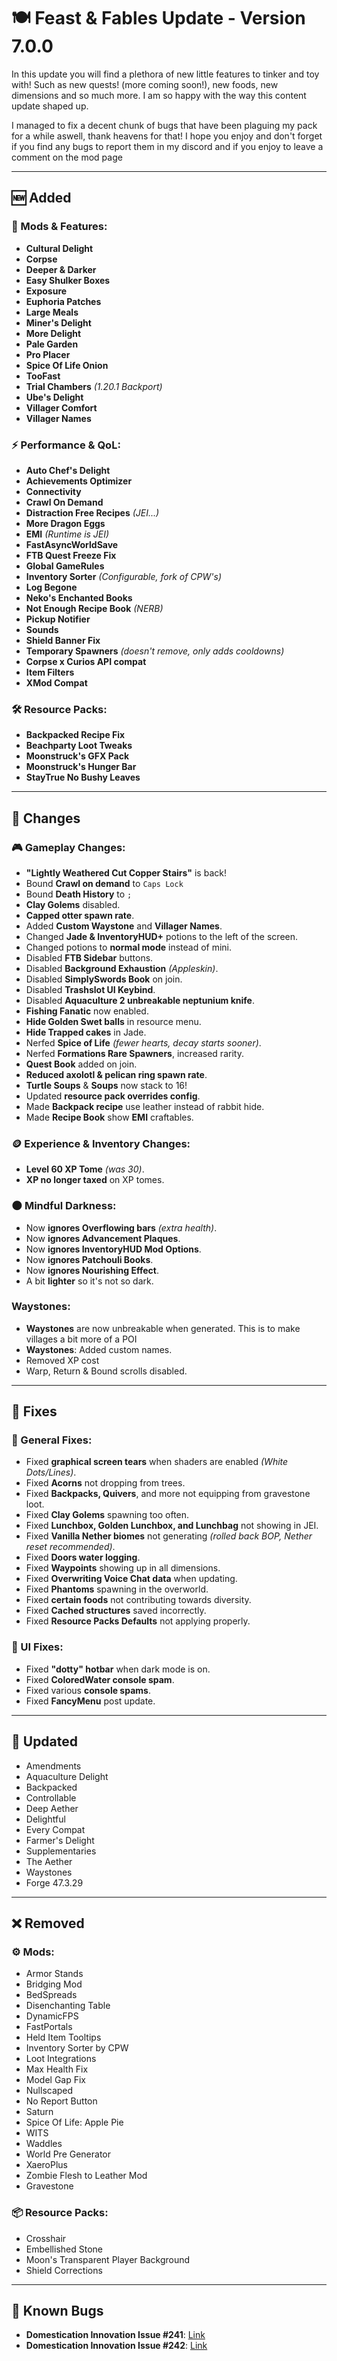 
# 🍽️ **Feast & Fables Update** - Version 7.0.0

In this update you will find a plethora of new little features to tinker and toy with! Such as new quests! (more coming soon!), new foods, new dimensions and so much more. I am so happy with the way this content update shaped up. 

I managed to fix a decent chunk of bugs that have been plaguing my pack for a while aswell, thank heavens for that! I hope you enjoy and don't forget if you find any bugs to report them in my discord and if you enjoy to leave a comment on the mod page

---

## 🆕 **Added**

### **🔧 Mods & Features:**
- **Cultural Delight**
- **Corpse**
- **Deeper & Darker**
- **Easy Shulker Boxes**
- **Exposure**
- **Euphoria Patches**
- **Large Meals**
- **Miner's Delight**
- **More Delight**
- **Pale Garden**
- **Pro Placer**
- **Spice Of Life Onion**
- **TooFast**
- **Trial Chambers** _(1.20.1 Backport)_
- **Ube's Delight**
- **Villager Comfort**
- **Villager Names**

### **⚡ Performance & QoL:**
- **Auto Chef's Delight**
- **Achievements Optimizer**
- **Connectivity**
- **Crawl On Demand**
- **Distraction Free Recipes** _(JEI...)_
- **More Dragon Eggs**
- **EMI** _(Runtime is JEI)_
- **FastAsyncWorldSave**
- **FTB Quest Freeze Fix**
- **Global GameRules**
- **Inventory Sorter** _(Configurable, fork of CPW's)_
- **Log Begone**
- **Neko's Enchanted Books**
- **Not Enough Recipe Book** _(NERB)_
- **Pickup Notifier**
- **Sounds**
- **Shield Banner Fix**
- **Temporary Spawners** _(doesn't remove, only adds cooldowns)_
- **Corpse x Curios API compat**
- **Item Filters**
- **XMod Compat**

### **🛠️ Resource Packs:**
- **Backpacked Recipe Fix**
- **Beachparty Loot Tweaks**
- **Moonstruck's GFX Pack**
- **Moonstruck's Hunger Bar**
- **StayTrue No Bushy Leaves**

---

## 🔄 **Changes**

### **🎮 Gameplay Changes:**
- **"Lightly Weathered Cut Copper Stairs"** is back!
- Bound **Crawl on demand** to `Caps Lock`
- Bound **Death History** to `;`
- **Clay Golems** disabled.
- **Capped otter spawn rate**.
- Added **Custom Waystone** and **Villager Names**.
- Changed **Jade & InventoryHUD+** potions to the left of the screen.
- Changed potions to **normal mode** instead of mini.
- Disabled **FTB Sidebar** buttons.
- Disabled **Background Exhaustion** _(Appleskin)_.
- Disabled **SimplySwords Book** on join.
- Disabled **Trashslot UI Keybind**.
- Disabled **Aquaculture 2 unbreakable neptunium knife**.
- **Fishing Fanatic** now enabled.
- **Hide Golden Swet balls** in resource menu.
- **Hide Trapped cakes** in Jade.
- Nerfed **Spice of Life** _(fewer hearts, decay starts sooner)_.
- Nerfed **Formations Rare Spawners**, increased rarity.
- **Quest Book** added on join.
- **Reduced axolotl & pelican ring spawn rate**.
- **Turtle Soups** & **Soups** now stack to 16!
- Updated **resource pack overrides config**.
- Made **Backpack recipe** use leather instead of rabbit hide.
- Made **Recipe Book** show **EMI** craftables.

### **🪙 Experience & Inventory Changes:**
- **Level 60 XP Tome** _(was 30)_.
- **XP no longer taxed** on XP tomes.

### **🌑 Mindful Darkness:**
- Now **ignores Overflowing bars** _(extra health)_.
- Now **ignores Advancement Plaques**.
- Now **ignores InventoryHUD Mod Options**.
- Now **ignores Patchouli Books**.
- Now **ignores Nourishing Effect**.
- A bit **lighter** so it's not so dark.

### **Waystones:**
- **Waystones** are now unbreakable when generated. This is to make villages a bit more of a POI
- **Waystones**: Added custom names.
- Removed XP cost
- Warp, Return & Bound scrolls disabled.

---

## 🐛 **Fixes**

### **🔧 General Fixes:**
- Fixed **graphical screen tears** when shaders are enabled _(White Dots/Lines)_.
- Fixed **Acorns** not dropping from trees.
- Fixed **Backpacks, Quivers**, and more not equipping from gravestone loot.
- Fixed **Clay Golems** spawning too often.
- Fixed **Lunchbox, Golden Lunchbox, and Lunchbag** not showing in JEI.
- Fixed **Vanilla Nether biomes** not generating _(rolled back BOP, Nether reset recommended)_.
- Fixed **Doors water logging**.
- Fixed **Waypoints** showing up in all dimensions.
- Fixed **Overwriting Voice Chat data** when updating.
- Fixed **Phantoms** spawning in the overworld.
- Fixed **certain foods** not contributing towards diversity.
- Fixed **Cached structures** saved incorrectly.
- Fixed **Resource Packs Defaults** not applying properly.

### **📱 UI Fixes:**
- Fixed **"dotty" hotbar** when dark mode is on.
- Fixed **ColoredWater console spam**.
- Fixed various **console spams**.
- Fixed **FancyMenu** post update.

---

## 🔄 **Updated**

- Amendments
- Aquaculture Delight
- Backpacked
- Controllable
- Deep Aether
- Delightful
- Every Compat
- Farmer's Delight
- Supplementaries
- The Aether
- Waystones
- Forge 47.3.29

---


## ❌ **Removed**

### **⚙️ Mods:**
- Armor Stands
- Bridging Mod
- BedSpreads
- Disenchanting Table
- DynamicFPS
- FastPortals
- Held Item Tooltips
- Inventory Sorter by CPW
- Loot Integrations
- Max Health Fix
- Model Gap Fix
- Nullscaped
- No Report Button
- Saturn
- Spice Of Life: Apple Pie
- WITS
- Waddles
- World Pre Generator
- XaeroPlus
- Zombie Flesh to Leather Mod
- Gravestone

### **📦 Resource Packs:**
- Crosshair
- Embellished Stone
- Moon's Transparent Player Background
- Shield Corrections

---

## 🐞 **Known Bugs**

- **Domestication Innovation Issue #241**: [Link](https://github.com/AlexModGuy/DomesticationInnovation/issues/241)
- **Domestication Innovation Issue #242**: [Link](https://github.com/AlexModGuy/DomesticationInnovation/issues/242)
